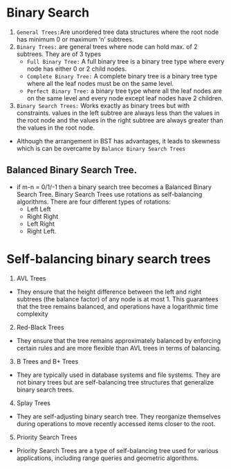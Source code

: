 # Binary Search
1. `General Trees:`Are unordered tree data structures where the root node has minimum 0 or maximum ‘n’ subtrees.
2. `Binary Trees:` are general trees where node can hold max. of 2 subtrees. They are of 3 types
	- `Full Binary Tree:` A full binary tree is a binary tree type where every node has either 0 or 2 child nodes.
	- `Complete Binary Tree:` A complete binary tree is a binary tree type where all the leaf nodes must be on the same level.
	- `Perfect Binary Tree:` a binary tree type where all the leaf nodes are on the same level and every node except leaf nodes have 2 children.
3. `Binary Search Trees:` Works exactly as binary trees but with constraints. values in the left subtree are always less than the values in the root node and the values in the right subtree are always greater than the values in the root node.
- Although the arrangement in BST has advantages, it leads to skewness which is can be overcame by `Balance Binary Search Trees`
## Balanced Binary Search Tree.
- if m-n = 0/1/-1 then a binary search tree becomes a  Balanced Binary Search Tree.
 Binary Search Trees use rotations as self-balancing algorithms. There are four different types of rotations:
	- Left Left
	- Right Right
	- Left Right
	- Right Left.
# Self-balancing binary search trees
1. AVL Trees
- They ensure that the height difference between the left and right subtrees (the balance factor) of any node is at most 1. This guarantees that the tree remains balanced, and operations have a logarithmic time complexity
2. Red-Black Trees
- They ensure that the tree remains approximately balanced by enforcing certain rules and are more flexible than AVL trees in terms of balancing.
3. B Trees and B+ Trees
- They are typically used in database systems and file systems. They are not binary trees but are self-balancing tree structures that generalize binary search trees.
4. Splay Trees
- They are self-adjusting binary search tree. They reorganize themselves during operations to move recently accessed items closer to the root.
5. Priority Search Trees
- Priority Search Trees are a type of self-balancing tree used for various applications, including range queries and geometric algorithms. 
